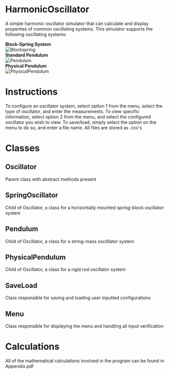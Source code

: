 
# HarmonicOscillator
A simple harmonic oscillator simulator that can calculate and display properties of common oscillating systems.
This simulator supports the following oscillating systems: 

**Block-Spring System**    
![Blockspring](https://i.imgur.com/FVq620j.png)    
**Standard Pendulum**    
![Pendulum](https://i.imgur.com/MLfB6mV.png)   
**Physical Pendulum**    
![PhysicalPendulum](https://i.imgur.com/BJJJbvM.png)    

# Instructions
To configure an oscillator system, select option 1 from the menu, select the type of oscillator, and enter the measurements.
To view specific information, select option 2 from the menu, and select the configured oscillator you wish to view. 
To save/load, simply select the option on the menu to do so, and enter a file name. All files are stored as .csv's 

# Classes
## Oscillator
Parent class with abstract methods present

## SpringOscillator
Child of Oscillator, a class for a horizontally mounted spring-block oscillator system

## Pendulum
Child of Oscillator, a class for a string-mass oscilllator system

## PhysicalPendulum
Child of Oscillator, a class for a rigid rod oscillator system

## SaveLoad
Class responsible for saving and loading user inputted configurations

## Menu
Class responsible for displaying the menu and handling all input verification

# Calculations
All of the mathematical calculations involved in the program can be found in Appendix.pdf
